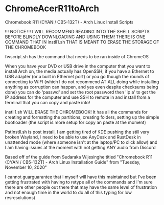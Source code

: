 # ChromeAcerR11toArch
Chromebook R11 (CYAN / CB5-132T) - Arch
Linux Install Scripts

!!! NOTICE !!! I WILL RECOMMEND READING
INTO THE SHELL SCRIPTS BEFORE BLINDLY
DOWNLOADING AND USING THEM! THERE IS ONE
COMMAND THAT IN instll1.sh THAT IS MEANT
TO ERASE THE STORAGE OF THE CHROMEBOOK

fwscript.sh has the command that needs
to be ran inside of ChromeOS

When you have your DVD or USB drive
in the computer that you want to
install Arch on, the media actually
has OpenSSH, if you have a Ethernet to
USB adapter (or a built in Ethernet
port) or you go though the rounds of
connecting to WIFI (which I do not
recommend AT ALL doing while installing
anything as corruption can happen, and
yes even despite checksums being done) 
you can do 'passwd' and set the root
password then 'ip a' to get the IP
address for the computer and use SSH
to remote in and install from a
terminal that you can copy and paste
into!

instll1.sh WILL ERASE THE CHROMEBOOK!
It has all the commands for creating
and formatting the partitions, creating
folders, setting up the simple
bootloader (the script is more setup
for copy an paste at the moment)

PstInstll.sh is post install, I am
getting tired of KDE pushing the still
very broken Wayland, I need to be able
to use AnyDesk and RustDesk in
unattended mode (where someone isn't at
the laptop/PC to click allow) and I am
having issues at the moment with not
getting ANY audio from Discord

Based off of the guide from Sudaraka
Wijesinghe titled "Chromebook R11
(CYAN / CB5-132T) - Arch Linux
Installation Guide" from "Tuesday,
November 10, 2020"

I cannot guarguarantee that I myself
will have this maintained but I've been
getting frustrated with having to
retype all of the commands and I'm sure
there are other people out there that
may have the same level of frustration
and not enough time in the world to do
all of this typing
for low resresolutions)
